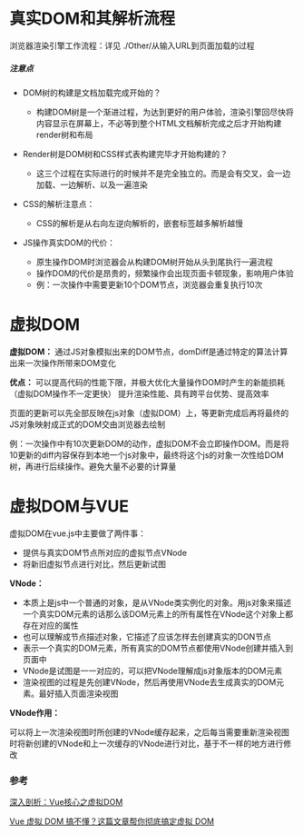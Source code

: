 # 真实DOM和其解析流程

浏览器渲染引擎工作流程：详见 ./Other/从输入URL到页面加载的过程

##### 注意点

+ DOM树的构建是文档加载完成开始的？
  + 构建DOM树是一个渐进过程，为达到更好的用户体验，渲染引擎回尽快将内容显示在屏幕上，不必等到整个HTML文档解析完成之后才开始构建render树和布局

+ Render树是DOM树和CSS样式表构建完毕才开始构建的？
  + 这三个过程在实际进行的时候并不是完全独立的。而是会有交叉，会一边加载、一边解析、以及一遍渲染
+ CSS的解析注意点：
  + CSS的解析是从右向左逆向解析的，嵌套标签越多解析越慢
+ JS操作真实DOM的代价：
  + 原生操作DOM时浏览器会从构建DOM树开始从头到尾执行一遍流程
  + 操作DOM的代价是昂贵的，频繁操作会出现页面卡顿现象，影响用户体验
  + 例：一次操作中需要更新10个DOM节点，浏览器会重复执行10次



# 虚拟DOM

**虚拟DOM：** 通过JS对象模拟出来的DOM节点，domDiff是通过特定的算法计算出来一次操作所带来DOM变化

**优点：** 可以提高代码的性能下限，并极大优化大量操作DOM时产生的新能损耗（虚拟DOM操作不一定更快）			 提升渲染性能、具有跨平台优势、提高效率

页面的更新可以先全部反映在js对象（虚拟DOM）上，等更新完成后再将最终的JS对象映射成正式的DOM交由浏览器去绘制

例：一次操作中有10次更新DOM的动作，虚拟DOM不会立即操作DOM。而是将10更新的diff内容保存到本地一个js对象中，最终将这个js的对象一次性给DOM树，再进行后续操作。避免大量不必要的计算量



# 虚拟DOM与VUE

虚拟DOM在vue.js中主要做了两件事：

+ 提供与真实DOM节点所对应的虚拟节点VNode
+ 将新旧虚拟节点进行对比，然后更新试图



**VNode：**

+ 本质上是js中一个普通的对象，是从VNode类实例化的对象。用js对象来描述一个真实DOM元素的话那么该DOM元素上的所有属性在VNode这个对象上都存在对应的属性
+ 也可以理解成节点描述对象，它描述了应该怎样去创建真实的DON节点
+ 表示一个真实的DOM元素，所有真实的DOM节点都使用VNode创建并插入到页面中
+ VNode是试图是一一对应的，可以把VNode理解成js对象版本的DOM元素
+ 渲染视图的过程是先创建VNode，然后再使用VNode去生成真实的DOM元素。最好插入页面渲染视图

**VNode作用：**

可以将上一次渲染视图时所创建的VNode缓存起来，之后每当需要重新渲染视图时将新创建的VNode和上一次缓存的VNode进行对比，基于不一样的地方进行修改

### 参考

<a href="https://juejin.cn/post/6844903895467032589">深入剖析：Vue核心之虚拟DOM</a>

<a href="https://juejin.cn/post/6997579802215448606">Vue 虚拟 DOM 搞不懂？这篇文章帮你彻底搞定虚拟 DOM</a>

